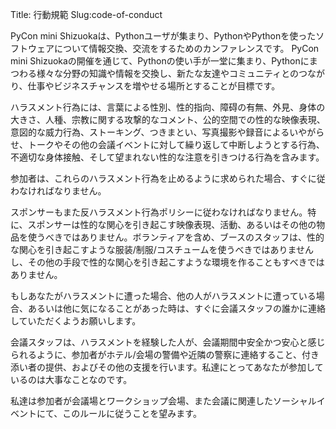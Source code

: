 Title: 行動規範
Slug:code-of-conduct

PyCon mini Shizuokaは、Pythonユーザが集まり、PythonやPythonを使ったソフトウェアについて情報交換、交流をするためのカンファレンスです。 PyCon mini Shizuokaの開催を通じて、Pythonの使い手が一堂に集まり、Pythonにまつわる様々な分野の知識や情報を交換し、新たな友達やコミュニティとのつながり、仕事やビジネスチャンスを増やせる場所とすることが目標です。

ハラスメント行為には、言葉による性別、性的指向、障碍の有無、外見、身体の大きさ、人種、宗教に関する攻撃的なコメント、公的空間での性的な映像表現、意図的な威力行為、ストーキング、つきまとい、写真撮影や録音によるいやがらせ、トークやその他の会議イベントに対して繰り返して中断しようとする行為、不適切な身体接触、そして望まれない性的な注意を引きつける行為を含みます。

参加者は、これらのハラスメント行為を止めるように求められた場合、すぐに従わなければなりません。

スポンサーもまた反ハラスメント行為ポリシーに従わなければなりません。特に、スポンサーは性的な関心を引き起こす映像表現、活動、あるいはその他の物品を使うべきではありません。ボランティアを含め、ブースのスタッフは、性的な関心を引き起こすような服装/制服/コスチュームを使うべきではありませんし、その他の手段で性的な関心を引き起こすような環境を作ることもすべきではありません。

もしあなたがハラスメントに遭った場合、他の人がハラスメントに遭っている場合、あるいは他に気になることがあった時は、すぐに会議スタッフの誰かに連絡していただくようお願いします。

会議スタッフは、ハラスメントを経験した人が、会議期間中安全かつ安心と感じられるように、参加者がホテル/会場の警備や近隣の警察に連絡すること、付き添い者の提供、およびその他の支援を行います。私達にとってあなたが参加しているのは大事なことなのです。

私達は参加者が会議場とワークショップ会場、また会議に関連したソーシャルイベントにて、このルールに従うことを望みます。
